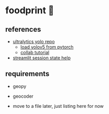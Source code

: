 # foodprint :apple:


## references
- [ultralytics yolo repo](https://github.com/ultralytics/yolov5)
  - [load yolov5 from pytorch](https://github.com/ultralytics/yolov5/issues/36)
  - [collab tutorial](https://colab.research.google.com/github/ultralytics/yolov5/blob/master/tutorial.ipynb)
- [streamlit session state help](https://docs.streamlit.io/library/advanced-features/session-state)

## requirements
- geopy
- geocoder

- move to a file later, just listing here for now
